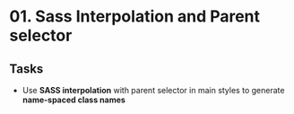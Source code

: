 # 01. Sass Interpolation and Parent selector

## Tasks
- Use **SASS interpolation** with parent selector in main styles to generate **name-spaced class names**
